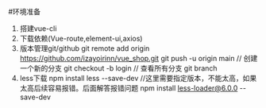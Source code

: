 #环境准备
1. 搭建vue-cli
2. 下载依赖(Vue-route,element-ui,axios)
3. 版本管理git/github
    git remote add origin https://github.com/izayoirinn/vue_shop.git
    git push -u origin main
    // 创建一个新的分支
    git checkout -b login
    // 查看所有分支
    git branch
4. less下载
    npm install less --save-dev
    //这里需要指定版本，不能太高，如果太高后续容易报错。后面解答报错问题
    npm install less-loader@6.0.0 --save-dev